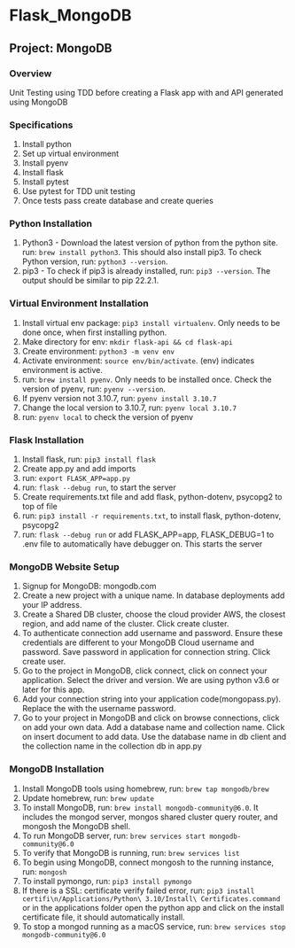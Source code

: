# Flask_MongoDB

## Project: MongoDB

### Overview
Unit Testing using TDD before creating a Flask app with and API generated using MongoDB 

### Specifications
1. Install python
2. Set up virtual environment
3. Install pyenv
4. Install flask
5. Install pytest
6. Use pytest for TDD unit testing 
7. Once tests pass create database and create queries

### Python Installation 
1. Python3 - Download the latest version of python from the python site. run: ```brew install python3```. This should also install pip3. To check Python version, run: ```python3 --version```.
2. pip3 - To check if pip3 is already installed, run: ```pip3 --version```. The output should
be similar to pip 22.2.1.

### Virtual Environment Installation
1. Install virtual env package: ```pip3 install virtualenv```. Only needs to be done once, when first installing python.
2. Make directory for env: ```mkdir flask-api && cd flask-api```
3. Create environment: ```python3 -m venv env```
4. Activate environment: ```source env/bin/activate```. (env) indicates environment is active. 
5. run: ```brew install pyenv```. Only needs to be installed once. Check the version of pyenv, run: ```pyenv --version```.
6. If pyenv version not 3.10.7, run: ```pyenv install 3.10.7```
7. Change the local version to 3.10.7, run: ```pyenv local 3.10.7```
8. run: ```pyenv local``` to check the version of pyenv

### Flask Installation
1. Install flask, run: ```pip3 install flask```
2. Create app.py and add imports
3. run: ```export FLASK_APP=app.py```
4. run: ```flask --debug run```, to start the server
5. Create requirements.txt file and add flask, python-dotenv, psycopg2 to top of file
6. run: ```pip3 install -r requirements.txt```, to install flask, python-dotenv, psycopg2
7. run: ```flask --debug run``` or add FLASK_APP=app, FLASK_DEBUG=1 to .env file to automatically have debugger on. This starts the server

### MongoDB Website Setup
1. Signup for MongoDB: mongodb.com
2. Create a new project with a unique name. In database deployments add your IP address.
3. Create a Shared DB cluster, choose the cloud provider AWS, the closest region, and add name of the cluster. Click create cluster.
4. To authenticate connection add username and password. Ensure these credentials are different to your MongoDB Cloud username and password. Save password in application for connection string. Click create user. 
5. Go to the project in MongoDB, click connect, click on connect your application. Select the driver and version. We are using python v3.6 or later for this app.
6. Add your connection string into your application code(mongopass.py). Replace the <password> with the username password.
7. Go to your project in MongoDB and click on browse connections, click on add your own data. Add a database name and collection name. Click on insert document to add data. Use the database name in db client and the collection name in the collection db in app.py

### MongoDB Installation
1. Install MongoDB tools using homebrew, run: ```brew tap mongodb/brew```
2. Update homebrew, run: ```brew update```
3. To install MongoDB, run: ```brew install mongodb-community@6.0```. It includes the mongod server, mongos shared cluster query router, and mongosh the MongoDB shell.
4. To run MongoDB server, run: ```brew services start mongodb-community@6.0```
5. To verify that MongoDB is running, run: ```brew services list```
6. To begin using MongoDB, connect mongosh to the running instance, run: ```mongosh```
7. To install pymongo, run: ```pip3 install pymongo```
8. If there is a SSL: certificate verify failed error, run: ```pip3 install certifi\n/Applications/Python\ 3.10/Install\ Certificates.command``` or in the applications folder open the python app and click on the install certificate file, it should automatically install. 
9. To stop a mongod running as a macOS service, run: ```brew services stop mongodb-community@6.0```

